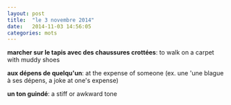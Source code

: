 ```yaml
---
layout: post
title:  "le 3 novembre 2014"
date:   2014-11-03 14:56:05
categories: mots
---
```


**marcher sur le tapis avec des chaussures crottées**: to walk on a carpet with muddy shoes

**aux dépens de quelqu'un**: at the expense of someone (ex. une 'une blague à ses dépens, a joke at one's expense)

**un ton guindé**: a stiff or awkward tone
